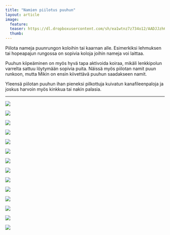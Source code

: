 ```yaml
---
title: "Namien piilotus puuhun"
layout: article
image:
  feature:
  teaser: https://dl.dropboxusercontent.com/sh/ea1wtnz7z734o12/AADJJzh6v54YpTBvPq1yeF0Va/mikin-kuvat/2/DSC29249-245px.jpg
  thumb:
---
```


Piilota nameja puunrungon koloihin tai kaarnan alle. Esimerkiksi lehmuksen tai hopeapajun rungossa on sopivia koloja joihin nameja voi laittaa.

Puuhun kiipeäminen on myös hyvä tapa aktivoida koiraa, mikäli lenkkipolun varrelta sattuu löytymään sopivia puita. Näissä myös piilotan namit puun runkoon, mutta Mikin on ensin kiivettävä puuhun saadakseen namit.

Yleensä piilotan puuhun ihan pieneksi pilkottuja kuivatun kanafileenpaloja ja joskus harvoin myös kinkkua tai nakin palasia.

---

[![](https://dl.dropboxusercontent.com/sh/ea1wtnz7z734o12/AAAxcmw42KyTsbNf_uGl0O8ha/mikin-kuvat/2/DSC29244-800px.jpg)](https://dl.dropboxusercontent.com/sh/ea1wtnz7z734o12/AACDWzcA1DRCi16V8sILZBYTa/mikin-kuvat/2/DSC29244.jpg)

[![](https://dl.dropboxusercontent.com/sh/ea1wtnz7z734o12/AACPWtH3O0reMN3anU3cfMESa/mikin-kuvat/2/DSC29242-800px.jpg)](https://dl.dropboxusercontent.com/sh/ea1wtnz7z734o12/AACFQP1nb9DRl50DCII3V1Mfa/mikin-kuvat/2/DSC29242.JPG)

[![](https://dl.dropboxusercontent.com/sh/ea1wtnz7z734o12/AAC9Oi00dOI7uG9XKOvy7Yk9a/mikin-kuvat/2/DSC29267-800px.jpg)](https://dl.dropboxusercontent.com/sh/ea1wtnz7z734o12/AAAtvIaiBIkGxp84fl4dR_qfa/mikin-kuvat/2/DSC29267.JPG)

[![](https://dl.dropboxusercontent.com/sh/ea1wtnz7z734o12/AABXyGou4eXpik9ez1imuZPna/mikin-kuvat/2/DSC29249-800px.jpg)](https://dl.dropboxusercontent.com/sh/ea1wtnz7z734o12/AAA75Sj9AqBw5eQEQ3HzssC6a/mikin-kuvat/2/DSC29249.JPG)

[![](https://dl.dropboxusercontent.com/sh/ea1wtnz7z734o12/AABSDMh9dZW4Kq3sd2NdRl_Xa/aktivointi/namien-piilotus-puuhun/DSC23854_2-800px.jpg)](https://dl.dropboxusercontent.com/sh/ea1wtnz7z734o12/AAAYGzyzSPYsl9Gp89ykpxy1a/aktivointi/namien-piilotus-puuhun/DSC23854_2.jpg)

[![](https://dl.dropboxusercontent.com/sh/ea1wtnz7z734o12/AADcO5RoTFn-EjCPTKBPsanca/aktivointi/namien-piilotus-puuhun/DSC25456_2-800px.jpg)](https://dl.dropboxusercontent.com/sh/ea1wtnz7z734o12/AAC_tEC-twAG18MhplwgKtTaa/aktivointi/namien-piilotus-puuhun/DSC25456_2.jpg)

[![](https://dl.dropboxusercontent.com/sh/ea1wtnz7z734o12/AAA_z6xhAkf45koCumwKAFvoa/aktivointi/namien-piilotus-puuhun/DSC25459_2-800px.jpg)](https://dl.dropboxusercontent.com/sh/ea1wtnz7z734o12/AAABm1NAOPhf6C5A7WROoz9ca/aktivointi/namien-piilotus-puuhun/DSC25459_2.jpg)

[![](https://dl.dropboxusercontent.com/sh/ea1wtnz7z734o12/AAAWCUYf0vCVWBpWFEGZ8sdna/aktivointi/namien-piilotus-puuhun/DSC25421_2-800px.jpg)](https://dl.dropboxusercontent.com/sh/ea1wtnz7z734o12/AADkb7j7YbjQmInKScE75ANGa/aktivointi/namien-piilotus-puuhun/DSC25421_2.jpg)

[![](https://dl.dropboxusercontent.com/sh/ea1wtnz7z734o12/AAAGykc4ts9rZIS2rrscqQowa/aktivointi/namien-piilotus-puuhun/DS19647-800px.jpg)](https://dl.dropboxusercontent.com/sh/ea1wtnz7z734o12/AABkzEQQQuRqRKW9riqQ6IPja/aktivointi/namien-piilotus-puuhun/DS19647.jpg)

[![](https://dl.dropboxusercontent.com/sh/ea1wtnz7z734o12/AACMJzgmegrRTrw5n-1_fCzda/aktivointi/namien-piilotus-puuhun/DS19645-800px.jpg)](https://dl.dropboxusercontent.com/sh/ea1wtnz7z734o12/AAAcQYYS4vt83Pgyj-X35K6ca/aktivointi/namien-piilotus-puuhun/DS19645.jpg)

[![](https://dl.dropboxusercontent.com/sh/ea1wtnz7z734o12/AAC_zXjz0dwBRFvjhjtjKWzNa/aktivointi/namien-piilotus-puuhun/DSC42805-800px.jpg)](https://dl.dropboxusercontent.com/sh/ea1wtnz7z734o12/AABJDvkvVL-DMH5Dbqh7ocnLa/aktivointi/namien-piilotus-puuhun/DSC42805.jpg)

[![](https://dl.dropboxusercontent.com/sh/ea1wtnz7z734o12/AAA4IeXlVWz5VaLK0oOFFAFka/aktivointi/namien-piilotus-puuhun/DSC55047-800px.jpg)](https://dl.dropboxusercontent.com/sh/ea1wtnz7z734o12/AAAd3xzFK1M2KTuxvRKBS9Zba/aktivointi/namien-piilotus-puuhun/DSC55047.jpg)

[![](https://dl.dropboxusercontent.com/sh/ea1wtnz7z734o12/AAC4N1TmSE5WmHpD9S3oAHxDa/aktivointi/namien-piilotus-puuhun/DSC29234_2-800px.jpg)](https://dl.dropboxusercontent.com/sh/ea1wtnz7z734o12/AAAg0p9628pKCkSSXWQv3Gdoa/aktivointi/namien-piilotus-puuhun/DSC29234_2.jpg)

[![](https://dl.dropboxusercontent.com/sh/ea1wtnz7z734o12/AAAh5Y9qAps5LEjqW_G-qKcUa/aktivointi/namien-piilotus-puuhun/DSC29236_2-800px.jpg)](https://dl.dropboxusercontent.com/sh/ea1wtnz7z734o12/AADQhQkg8tCdJCgkxGBKD7NHa/aktivointi/namien-piilotus-puuhun/DSC29236_2.jpg)
